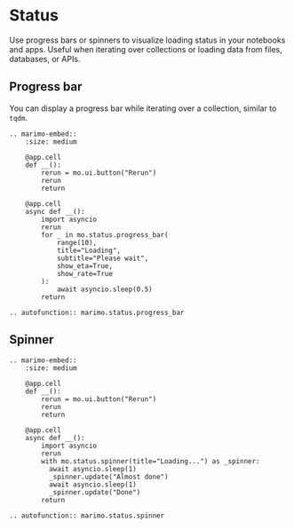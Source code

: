 # Status

Use progress bars or spinners to visualize loading status in your notebooks and
apps. Useful when iterating over collections or loading data from files,
databases, or APIs.

## Progress bar

You can display a progress bar while iterating over a collection, similar
to `tqdm`.

```{eval-rst}
.. marimo-embed::
    :size: medium

    @app.cell
    def __():
        rerun = mo.ui.button("Rerun")
        rerun
        return

    @app.cell
    async def __():
        import asyncio
        rerun
        for _ in mo.status.progress_bar(
            range(10),
            title="Loading",
            subtitle="Please wait",
            show_eta=True,
            show_rate=True
        ):
            await asyncio.sleep(0.5)
        return
```

```{eval-rst}
.. autofunction:: marimo.status.progress_bar
```

## Spinner

```{eval-rst}
.. marimo-embed::
    :size: medium

    @app.cell
    def __():
        rerun = mo.ui.button("Rerun")
        rerun
        return

    @app.cell
    async def __():
        import asyncio
        rerun
        with mo.status.spinner(title="Loading...") as _spinner:
          await asyncio.sleep(1)
          _spinner.update("Almost done")
          await asyncio.sleep(1)
          _spinner.update("Done")
        return
```

```{eval-rst}
.. autofunction:: marimo.status.spinner
```
